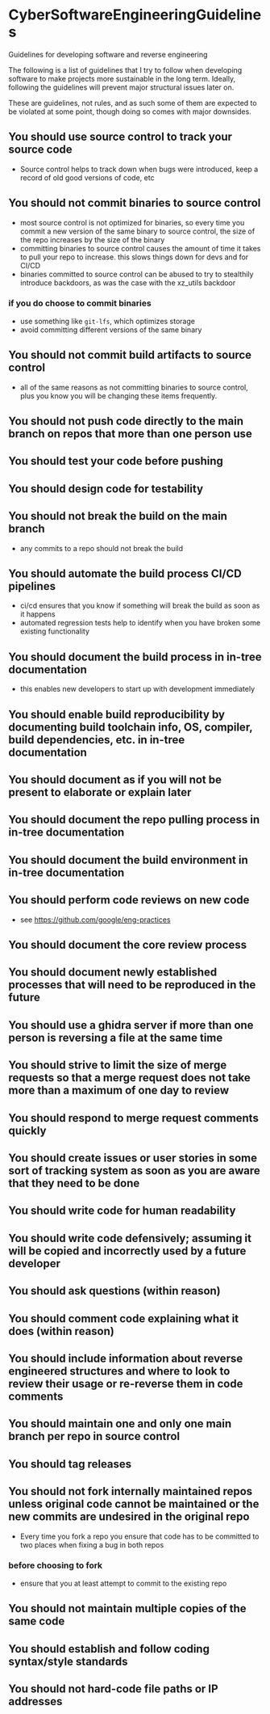 # CyberSoftwareEngineeringGuidelines
Guidelines for developing software and reverse engineering

The following is a list of guidelines that I try to follow when developing software to make projects more sustainable in the long term. 
Ideally, following the guidelines will prevent major structural issues later on.

These are guidelines, not rules, and as such some of them are expected to be violated at some point, though doing so comes with major downsides.

## You should use source control to track your source code
- Source control helps to track down when bugs were introduced, keep a record of old good versions of code, etc

## You should not commit binaries to source control
- most source control is not optimized for binaries, so every time you commit a new version of the same binary to source control, the size of the repo increases by the size of the binary
- committing binaries to source control causes the amount of time it takes to pull your repo to increase. this slows things down for devs and for CI/CD
- binaries committed to source control can be abused to try to stealthily introduce backdoors, as was the case with the xz_utils backdoor

### if you do choose to commit binaries
- use something like `git-lfs`, which optimizes storage
- avoid committing different versions of the same binary

## You should not commit build artifacts to source control
- all of the same reasons as not committing binaries to source control, plus you know you will be changing these items frequently. 

## You should not push code directly to the main branch on repos that more than one person use

## You should test your code before pushing

## You should design code for testability

## You should not break the build on the main branch
- any commits to a repo should not break the build

## You should automate the build process CI/CD pipelines 
- ci/cd ensures that you know if something will break the build as soon as it happens
- automated regression tests help to identify when you have broken some existing functionality

## You should document the build process in in-tree documentation
- this enables new developers to start up with development immediately

## You should enable build reproducibility by documenting build toolchain info, OS, compiler, build dependencies, etc. in in-tree documentation

## You should document as if you will not be present to elaborate or explain later

## You should document the repo pulling process in in-tree documentation

## You should document the build environment in in-tree documentation

## You should perform code reviews on new code 
- see https://github.com/google/eng-practices

## You should document the core review process

## You should document newly established processes that will need to be reproduced in the future

## You should use a ghidra server if more than one person is reversing a file at the same time

## You should strive to limit the size of merge requests so that a merge request does not take more than a maximum of one day to review

## You should respond to merge request comments quickly

## You should create issues or user stories in some sort of tracking system as soon as you are aware that they need to be done

## You should write code for human readability

## You should write code defensively; assuming it will be copied and incorrectly used by a future developer

## You should ask questions (within reason)

## You should comment code explaining what it does (within reason)

## You should include information about reverse engineered structures and where to look to review their usage or re-reverse them in code comments

## You should maintain one and only one main branch per repo in source control

## You should tag releases

## You should not fork internally maintained repos unless original code cannot be maintained or the new commits are undesired in the original repo
- Every time you fork a repo you ensure that code has to be committed to two places when fixing a bug in both repos

### before choosing to fork
- ensure that you at least attempt to commit to the existing repo

## You should not maintain multiple copies of the same code

## You should establish and follow coding syntax/style standards

## You should not hard-code file paths or IP addresses
